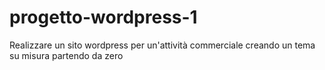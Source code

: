 # progetto-wordpress-1
Realizzare un sito wordpress per un'attività commerciale creando un tema su misura partendo da zero
